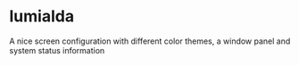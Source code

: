 lumialda
========

A nice screen configuration with different color themes, a window panel and system status information
